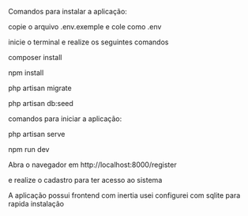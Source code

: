 Comandos para instalar a aplicação:

copie o arquivo .env.exemple e cole como .env

inicie o terminal e realize os seguintes comandos

composer install

npm install

php artisan migrate

php artisan db:seed

comandos para iniciar a aplicação:

php artisan serve

npm run dev


Abra o navegador em http://localhost:8000/register

e realize o cadastro para ter acesso ao sistema




A aplicação possui frontend com inertia usei configurei com sqlite para rapida instalação